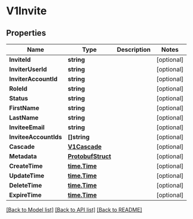 # V1Invite

## Properties

Name | Type | Description | Notes
------------ | ------------- | ------------- | -------------
**InviteId** | **string** |  | [optional] 
**InviterUserId** | **string** |  | [optional] 
**InviterAccountId** | **string** |  | [optional] 
**RoleId** | **string** |  | [optional] 
**Status** | **string** |  | [optional] 
**FirstName** | **string** |  | [optional] 
**LastName** | **string** |  | [optional] 
**InviteeEmail** | **string** |  | [optional] 
**InviteeAccountIds** | **[]string** |  | [optional] 
**Cascade** | [**V1Cascade**](v1Cascade.md) |  | [optional] 
**Metadata** | [**ProtobufStruct**](protobufStruct.md) |  | [optional] 
**CreateTime** | [**time.Time**](time.Time.md) |  | [optional] 
**UpdateTime** | [**time.Time**](time.Time.md) |  | [optional] 
**DeleteTime** | [**time.Time**](time.Time.md) |  | [optional] 
**ExpireTime** | [**time.Time**](time.Time.md) |  | [optional] 

[[Back to Model list]](../README.md#documentation-for-models) [[Back to API list]](../README.md#documentation-for-api-endpoints) [[Back to README]](../README.md)


